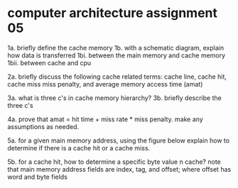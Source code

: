 #  computer architecture assignment 05

1a.  briefly define the cache memory
1b.  with a schematic diagram, explain how data is transferred 
1bi.  between the main memory and cache memory
1bii.  between cache and cpu

2a.  briefly discuss the following cache related terms:  cache line, cache hit, cache miss miss penalty, and average memory access time (amat)

3a.  what is three c's in cache memory hierarchy?
3b.  briefly describe the three c's

4a.  prove that amat = hit time + miss rate * miss penalty.  make any assumptions as needed.

5a.  for a given main memory address, using the figure below explain how to determine if there is a cache hit or a cache miss.

5b.  for a cache hit, how to determine a specific byte value n cache?  note that main memory address fields are index, tag, and offset;  where offset has word and byte fields